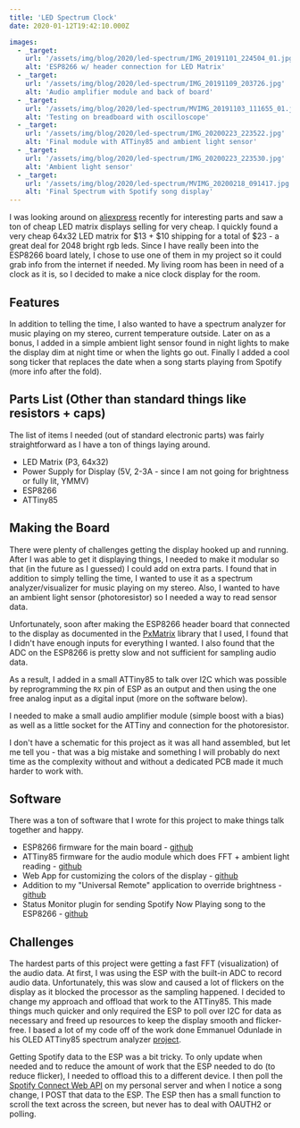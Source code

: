 ```yaml
---
title: 'LED Spectrum Clock'
date: 2020-01-12T19:42:10.000Z

images:
  - _target:
    url: '/assets/img/blog/2020/led-spectrum/IMG_20191101_224504_01.jpg'
    alt: 'ESP8266 w/ header connection for LED Matrix'
  - _target:
    url: '/assets/img/blog/2020/led-spectrum/IMG_20191109_203726.jpg'
    alt: 'Audio amplifier module and back of board'
  - _target:
    url: '/assets/img/blog/2020/led-spectrum/MVIMG_20191103_111655_01.jpg'
    alt: 'Testing on breadboard with oscilloscope'
  - _target:
    url: '/assets/img/blog/2020/led-spectrum/IMG_20200223_223522.jpg'
    alt: 'Final module with ATTiny85 and ambient light sensor'
  - _target:
    url: '/assets/img/blog/2020/led-spectrum/IMG_20200223_223530.jpg'
    alt: 'Ambient light sensor'
  - _target:
    url: '/assets/img/blog/2020/led-spectrum/MVIMG_20200218_091417.jpg'
    alt: 'Final Spectrum with Spotify song display'
---
```


I was looking around on [aliexpress](https://aliexpress.com/) recently for interesting parts and saw a ton of cheap LED matrix displays selling for very cheap. I quickly found a very cheap 64x32 LED matrix for $13 + $10 shipping for a total of \$23 - a great deal for 2048 bright rgb leds. Since I have really been into the ESP8266 board lately, I chose to use one of them in my project so it could grab info from the internet if needed. My living room has been in need of a clock as it is, so I decided to make a nice clock display for the room.

## Features

In addition to telling the time, I also wanted to have a spectrum analyzer for music playing on my stereo, current temperature outside. Later on as a bonus, I added in a simple ambient light sensor found in night lights to make the display dim at night time or when the lights go out. Finally I added a cool song ticker that replaces the date when a song starts playing from Spotify (more info after the fold).

## Parts List (Other than standard things like resistors + caps)

The list of items I needed (out of standard electronic parts) was fairly straightforward as I have a ton of things laying around.

- LED Matrix (P3, 64x32)
- Power Supply for Display (5V, 2-3A - since I am not going for brightness or fully lit, YMMV)
- ESP8266
- ATTiny85

## Making the Board

There were plenty of challenges getting the display hooked up and running. After I was able to get it displaying things, I needed to make it modular so that (in the future as I guessed) I could add on extra parts. I found that in addition to simply telling the time, I wanted to use it as a spectrum analyzer/visualizer for music playing on my stereo. Also, I wanted to have an ambient light sensor (photoresistor) so I needed a way to read sensor data.

Unfortunately, soon after making the ESP8266 header board that connected to the display as documented in the [PxMatrix](https://github.com/2dom/PxMatrix) library that I used, I found that I didn't have enough inputs for everything I wanted. I also found that the ADC on the ESP8266 is pretty slow and not sufficient for sampling audio data.

As a result, I added in a small ATTiny85 to talk over I2C which was possible by reprogramming the `RX` pin of ESP as an output and then using the one free analog input as a digital input (more on the software below).

I needed to make a small audio amplifier module (simple boost with a bias) as well as a little socket for the ATTiny and connection for the photoresistor.

I don't have a schematic for this project as it was all hand assembled, but let me tell you - that was a big mistake and something I will probably do next time as the complexity without and without a dedicated PCB made it much harder to work with.

## Software

There was a ton of software that I wrote for this project to make things talk together and happy.

- ESP8266 firmware for the main board - [github](https://github.com/amcolash/ESP8266/tree/master/led_spectrum)
- ATTiny85 firmware for the audio module which does FFT + ambient light reading - [github](https://github.com/amcolash/ATTiny85/tree/master/fft_i2c)
- Web App for customizing the colors of the display - [github](https://github.com/amcolash/led_spectrum_remote)
- Addition to my "Universal Remote" application to override brightness - [github](https://github.com/amcolash/UniversalRemote)
- Status Monitor plugin for sending Spotify Now Playing song to the ESP8266 - [github](https://github.com/amcolash/status-scripts)

## Challenges

The hardest parts of this project were getting a fast FFT (visualization) of the audio data. At first, I was using the ESP with the built-in ADC to record audio data. Unfortunately, this was slow and caused a lot of flickers on the display as it blocked the processor as the sampling happened. I decided to change my approach and offload that work to the ATTiny85. This made things much quicker and only required the ESP to poll over I2C for data as necessary and freed up resources to keep the display smooth and flicker-free. I based a lot of my code off of the work done Emmanuel Odunlade in his OLED ATTiny85 spectrum analyzer [project](https://www.electronics-lab.com/project/32-band-audio-spectrum-analyzer-using-oled-display-and-attiny85/).

Getting Spotify data to the ESP was a bit tricky. To only update when needed and to reduce the amount of work that the ESP needed to do (to reduce flicker), I needed to offload this to a different device. I then poll the [Spotify Connect Web API](https://developer.spotify.com/documentation/web-api/guides/using-connect-web-api/) on my personal server and when I notice a song change, I POST that data to the ESP. The ESP then has a small function to scroll the text across the screen, but never has to deal with OAUTH2 or polling.
